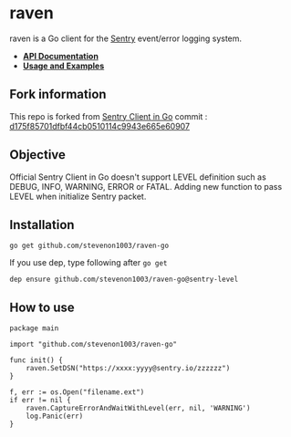 # raven

raven is a Go client for the [Sentry](https://github.com/getsentry/sentry)
event/error logging system.

- [**API Documentation**](https://godoc.org/github.com/getsentry/raven-go)
- [**Usage and Examples**](https://docs.sentry.io/clients/go/)

## Fork information
This repo is forked from [Sentry Client in Go](https://github.com/getsentry/raven-go) 
commit : [d175f85701dfbf44cb0510114c9943e665e60907](https://github.com/getsentry/raven-go/commit/d175f85701dfbf44cb0510114c9943e665e60907)

## Objective
Official Sentry Client in Go doesn't support LEVEL definition such as DEBUG, INFO, WARNING, ERROR or FATAL. 
Adding new function to pass LEVEL when initialize Sentry packet. 

## Installation

```text
go get github.com/stevenon1003/raven-go
```

If you use dep, type following after `go get`

```
dep ensure github.com/stevenon1003/raven-go@sentry-level
```
## How to use

```
package main

import "github.com/stevenon1003/raven-go"

func init() {
    raven.SetDSN("https://xxxx:yyyy@sentry.io/zzzzzz")
}

f, err := os.Open("filename.ext")
if err != nil {
    raven.CaptureErrorAndWaitWithLevel(err, nil, 'WARNING')
    log.Panic(err)
}
```